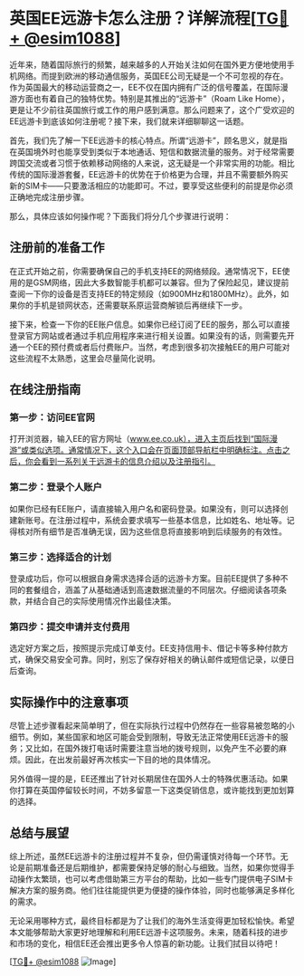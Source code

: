 # 英国EE远游卡怎么注册？详解流程[[TG💪+ @esim1088](https://t.me/s/esim1088)]

近年来，随着国际旅行的频繁，越来越多的人开始关注如何在国外更方便地使用手机网络。而提到欧洲的移动通信服务，英国EE公司无疑是一个不可忽视的存在。作为英国最大的移动运营商之一，EE不仅在国内拥有广泛的信号覆盖，在国际漫游方面也有着自己的独特优势。特别是其推出的“远游卡”（Roam Like Home），更是让不少前往英国旅行或工作的用户感到满意。那么问题来了，这个广受欢迎的EE远游卡到底该如何注册呢？接下来，我们就来详细聊聊这一话题。

首先，我们先了解一下EE远游卡的核心特点。所谓“远游卡”，顾名思义，就是指在英国境外时也能享受到类似于本地通话、短信和数据流量的服务。对于经常需要跨国交流或者习惯于依赖移动网络的人来说，这无疑是一个非常实用的功能。相比传统的国际漫游套餐，EE远游卡的优势在于价格更为合理，并且不需要额外购买新的SIM卡——只要激活相应的功能即可。不过，要享受这些便利的前提是你必须正确地完成注册步骤。

那么，具体应该如何操作呢？下面我们将分几个步骤进行说明：

## 注册前的准备工作

在正式开始之前，你需要确保自己的手机支持EE的网络频段。通常情况下，EE使用的是GSM网络，因此大多数智能手机都可以兼容。但为了保险起见，建议提前查阅一下你的设备是否支持EE的特定频段（如900MHz和1800MHz）。此外，如果你的手机是锁网状态，还需要联系原运营商解锁后再继续下一步。

接下来，检查一下你的EE账户信息。如果你已经订阅了EE的服务，那么可以直接登录官方网站或者通过手机应用程序来进行相关设置。如果没有的话，则需要先开通一个EE的预付费或者后付费账户。当然，考虑到很多初次接触EE的用户可能对这些流程不太熟悉，这里会尽量简化说明。

## 在线注册指南

### 第一步：访问EE官网

打开浏览器，输入EE的官方网址（www.ee.co.uk），进入主页后找到“国际漫游”或类似选项。通常情况下，这个入口会在页面顶部导航栏中明确标注。点击之后，你会看到一系列关于远游卡的信息介绍以及注册指引。

### 第二步：登录个人账户

如果你已经有EE账户，请直接输入用户名和密码登录。如果没有，则可以选择创建新账号。在注册过程中，系统会要求填写一些基本信息，比如姓名、地址等。记得核对所有细节是否准确无误，因为这些信息将直接影响到后续服务的有效性。

### 第三步：选择适合的计划

登录成功后，你可以根据自身需求选择合适的远游卡方案。目前EE提供了多种不同的套餐组合，涵盖了从基础通话到高速数据流量的不同层次。仔细阅读各项条款，并结合自己的实际使用情况作出最佳决策。

### 第四步：提交申请并支付费用

选定好方案之后，按照提示完成订单支付。EE支持信用卡、借记卡等多种付款方式，确保交易安全可靠。同时，别忘了保存好相关的确认邮件或短信记录，以便日后查询。

## 实际操作中的注意事项

尽管上述步骤看起来简单明了，但在实际执行过程中仍然存在一些容易被忽略的小细节。例如，某些国家和地区可能会受到限制，导致无法正常使用EE远游卡的服务；又比如，在国外拨打电话时需要注意当地的拨号规则，以免产生不必要的麻烦。因此，在出发前最好再次核实一下目的地的具体情况。

另外值得一提的是，EE还推出了针对长期居住在国外人士的特殊优惠活动。如果你打算在英国停留较长时间，不妨多留意一下这类促销信息，或许能找到更加划算的选择。

## 总结与展望

综上所述，虽然EE远游卡的注册过程并不复杂，但仍需谨慎对待每一个环节。无论是前期准备还是后期维护，都需要保持足够的耐心与细致。当然，如果你觉得手动操作太繁琐，也可以考虑借助第三方平台的帮助，比如一些专门提供电子SIM卡解决方案的服务商。他们往往能提供更为便捷的操作体验，同时也能够满足多样化的需求。

无论采用哪种方式，最终目标都是为了让我们的海外生活变得更加轻松愉快。希望本文能够帮助大家更好地理解和利用EE远游卡这项服务。未来，随着科技的进步和市场的变化，相信EE还会推出更多令人惊喜的新功能。让我们拭目以待吧！

[[TG💪+ @esim1088](https://t.me/s/esim1088) ![Image](https://i.postimg.cc/4NQfJmqS/Snipaste-2025-05-13-00-14-12.png)]